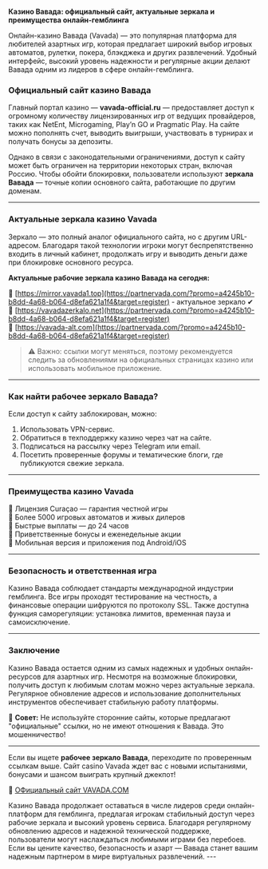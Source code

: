 **Казино Вавада: официальный сайт, актуальные зеркала и преимущества онлайн-гемблинга**

Онлайн-казино Вавада (Vavada) — это популярная платформа для любителей азартных игр, которая предлагает широкий выбор игровых автоматов, рулетки, покера, блэкджека и других развлечений. Удобный интерфейс, высокий уровень надежности и регулярные акции делают Вавада одним из лидеров в сфере онлайн-гемблинга.

### Официальный сайт казино Вавада

Главный портал казино — **vavada-official.ru** — предоставляет доступ к огромному количеству лицензированных игр от ведущих провайдеров, таких как NetEnt, Microgaming, Play’n GO и Pragmatic Play. На сайте можно пополнять счет, выводить выигрыши, участвовать в турнирах и получать бонусы за депозиты.

Однако в связи с законодательными ограничениями, доступ к сайту может быть ограничен на территории некоторых стран, включая Россию. Чтобы обойти блокировки, пользователи используют **зеркала Вавада** — точные копии основного сайта, работающие по другим доменам.

---

### Актуальные зеркала казино Vavada

Зеркало — это полный аналог официального сайта, но с другим URL-адресом. Благодаря такой технологии игроки могут беспрепятственно входить в личный кабинет, продолжать игру и выводить деньги даже при блокировке основного ресурса.

**Актуальные рабочие зеркала казино Вавада на сегодня:**

🔗 [https://mirror.vavada1.top](https://partnervada.com/?promo=a4245b10-b8dd-4a68-b064-d8efa621a1f4&target=register)  - актуальное зеркало ✔
🔗 [https://vavadazerkalo.net](https://partnervada.com/?promo=a4245b10-b8dd-4a68-b064-d8efa621a1f4&target=register)  
🔗 [https://vavada-alt.com](https://partnervada.com/?promo=a4245b10-b8dd-4a68-b064-d8efa621a1f4&target=register)

> ⚠️ Важно: ссылки могут меняться, поэтому рекомендуется следить за обновлениями на официальных страницах казино или использовать мобильное приложение.

---

### Как найти рабочее зеркало Вавада?

Если доступ к сайту заблокирован, можно:

1. Использовать VPN-сервис.
2. Обратиться в техподдержку казино через чат на сайте.
3. Подписаться на рассылку через Telegram или email.
4. Посетить проверенные форумы и тематические блоги, где публикуются свежие зеркала.

---

### Преимущества казино Vavada

🔹 Лицензия Curaçao — гарантия честной игры  
🔹 Более 5000 игровых автоматов и живых дилеров  
🔹 Быстрые выплаты — до 24 часов  
🔹 Приветственные бонусы и еженедельные акции  
🔹 Мобильная версия и приложения под Android/iOS  

---

### Безопасность и ответственная игра

Казино Вавада соблюдает стандарты международной индустрии гемблинга. Все игры проходят тестирование на честность, а финансовые операции шифруются по протоколу SSL. Также доступна функция саморегуляции: установка лимитов, временная пауза и самоисключение.

---

### Заключение

Казино Вавада остается одним из самых надежных и удобных онлайн-ресурсов для азартных игр. Несмотря на возможные блокировки, получить доступ к любимым слотам можно через актуальные зеркала. Регулярное обновление адресов и использование дополнительных инструментов обеспечивает стабильную работу платформы.

📌 **Совет:** Не используйте сторонние сайты, которые предлагают "официальные" ссылки, но не имеют отношения к Вавада. Это мошенничество!

---

Если вы ищете **рабочее зеркало Вавада**, переходите по проверенным ссылкам выше. Сайт casino Vavada ждет вас с новыми испытаниями, бонусами и шансом выиграть крупный джекпот!

🔗 [ОФициальный сайт VAVADA.COM](https://partnervada.com/?promo=a4245b10-b8dd-4a68-b064-d8efa621a1f4&target=register)

Казино Вавада продолжает оставаться в числе лидеров среди онлайн-платформ для гемблинга, предлагая игрокам стабильный доступ через рабочие зеркала и высокий уровень сервиса. Благодаря регулярному обновлению адресов и надежной технической поддержке, пользователи могут наслаждаться любимыми играми без перебоев. Если вы цените качество, безопасность и азарт — Вавада станет вашим надежным партнером в мире виртуальных развлечений. --- 
